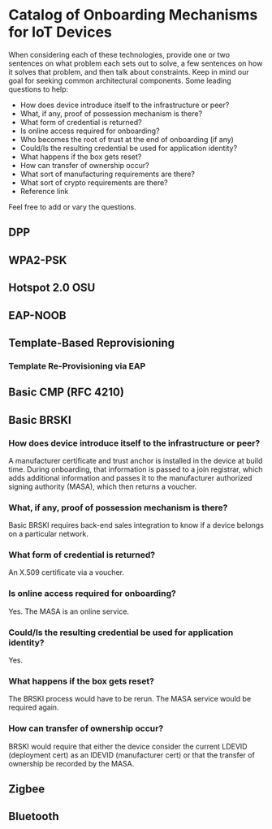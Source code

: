 # Catalog of Onboarding Mechanisms for IoT Devices

When considering each of these technologies, provide one or two sentences on what problem each sets out to solve, a few sentences on how it solves that problem, and then talk about constraints.  Keep in mind our goal for seeking common architectural components.  Some leading questions to help:

 * How does device introduce itself to the infrastructure or peer?
 * What, if any, proof of possession mechanism is there?
 * What form of credential is returned?
 * Is online access required for onboarding?
 * Who becomes the root of trust at the end of onboarding (if any)
 * Could/Is the resulting credential be used for application identity?
 * What happens if the box gets reset?
 * How can transfer of ownership occur?
 * What sort of manufacturing requirements are there?
 * What sort of crypto requirements are there?
 * Reference link

Feel free to add or vary the questions.


## DPP

## WPA2-PSK

## Hotspot 2.0 OSU

## EAP-NOOB

## Template-Based Reprovisioning

### Template Re-Provisioning via EAP

## Basic CMP (RFC 4210)

## Basic BRSKI

### How does device introduce itself to the infrastructure or peer?

A manufacturer certificate and trust anchor is installed in the device at build time.  During onboarding, that information is passed to a join registrar, which adds additional information and passes it to the manufacturer authorized signing authority (MASA), which then returns a voucher.

### What, if any, proof of possession mechanism is there?

Basic BRSKI requires back-end sales integration to know if a device belongs on a particular network.

### What form of credential is returned?

An X.509 certificate via a voucher.

### Is online access required for onboarding?

Yes.  The MASA is an online service.

### Could/Is the resulting credential be used for application identity?

Yes.

### What happens if the box gets reset?

The BRSKI process would have to be rerun.  The MASA service would be required again.

### How can transfer of ownership occur?

 BRSKI would require that either the device consider the current LDEVID (deployment cert) as an IDEVID (manufacturer cert) or that the transfer of ownership be recorded by the MASA.


## Zigbee

## Bluetooth
